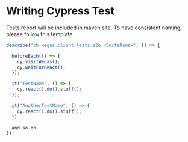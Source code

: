 # Writing Cypress Test

Tests report will be included in maven site.
To have consistent naming, please follow this template

```typescript
describe("ch.wegas.client.tests.e2e.<SuiteName>", () => {

  beforeEach(() => {
    cy.visitWegas();
    cy.waitForReact();
  });

  it("TestName", () => {
    cy.react().do().stuff();
  });

  it("AnotherTestName", () => {
    cy.react().do().stuff();
  })

  and so on
});

```
